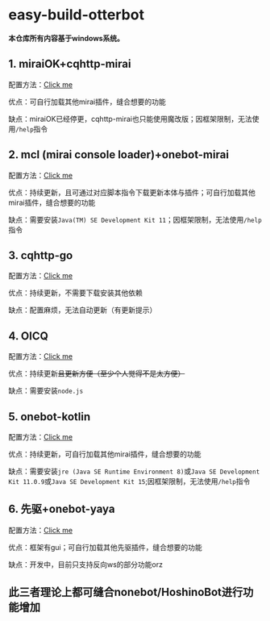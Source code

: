 # easy-build-otterbot

**本仓库所有内容基于windows系统。**

## 1. miraiOK+cqhttp-mirai

配置方法：[Click me](./doc/miraiOK.md)

优点：可自行加载其他mirai插件，缝合想要的功能

缺点：miraiOK已经停更，cqhttp-mirai也只能使用魔改版；因框架限制，无法使用`/help`指令

## 2. mcl (mirai console loader)+onebot-mirai

配置方法：[Click me](./doc/mcl.md)

优点：持续更新，且可通过对应脚本指令下载更新本体与插件；可自行加载其他mirai插件，缝合想要的功能

缺点：需要安装`Java(TM) SE Development Kit 11`；因框架限制，无法使用`/help`指令

## 3. cqhttp-go

配置方法：[Click me](./doc/go.md)

优点：持续更新，不需要下载安装其他依赖

缺点：配置麻烦，无法自动更新（有更新提示）

## 4. OICQ

配置方法：[Click me](./doc/OICQ.md)

优点：持续更新~~且更新方便（至少个人觉得不是太方便）~~

缺点：需要安装`node.js`

## 5. onebot-kotlin

配置方法：[Click me](./doc/onebot-kotlin.md)

优点：持续更新，可自行加载其他mirai插件，缝合想要的功能

缺点：需要安装`jre (Java SE Runtime Environment 8)`或`Java SE Development Kit 11.0.9`或`Java SE Development Kit 15`;因框架限制，无法使用`/help`指令

## 6. 先驱+onebot-yaya

配置方法：[Click me](./doc/xq.md)

优点：框架有gui；可自行加载其他先驱插件，缝合想要的功能

缺点：开发中，目前只支持反向ws的部分功能orz



## 此三者理论上都可缝合nonebot/HoshinoBot进行功能增加

